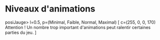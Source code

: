 # Niveaux d'animations

posiJauge> l=0.5, p=(Minimal, Faible, Normal, Maximal)
[ c=(255, 0, 0, 170)
Attention ! Un nombre trop important d'animations peut ralentir certaines parties du jeu.
]